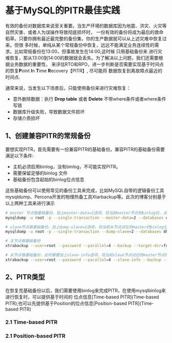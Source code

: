 # 基于MySQL的PITR最佳实践

有效的备份对数据库来说至关重要。当生产环境的数据库因为地震、洪灾、火灾等自然灾害、或者人为误操作导致彻底损坏时，
一份有效的备份将成为最后的救命稻草。只要你拥有最近最完整的备份集，你的生产数据就可以从上述灾难中恢复过来。但很
多时候，单纯从某个常规备份中恢复，远远不能满足业务连续性的需求。比如常规备份在13:00，但事故发生在14:00,这时候
只用基础备份来 进行灾难恢复，那从13:00到14:00的数据就会丢失。为了解决以上问题，我们还需要根据业务数据的重要性，
来评估RTO和RPO，进一步判断是否需要实现基于时间点的恢复**P**oint **I**n **T**ime **R**ecovery【PITR】,
尽可能将 数据恢复到离故障点最近的时间点.

通常来说，当发生以下场景后，只能使用备份来进行灾难恢复：

- 意外删除数据：执行 **Drop table** 或者 **Delete** 不带where条件或者where条件写错
- 数据库升级失败，导致数据文件损坏
- 存储介质损坏

## 1、创建兼容PITR的常规备份
要想实现PITR，首先需要有一份兼容PITR的基础备份。兼容PITR的基础备份需要满足以下条件:

- 主机必须启用binlog，没有binlog，不可能实现PITR。 
- 需要保留足够的binlog 文件
- 基础备份包含起始的binlog位点信息

这些基础备份可以使用常见的备份工具来完成，比如MySQL自带的逻辑备份工具
mysqldump、Percona开发的物理热备工具Xtarbackup等。此次的博客分别基于以上两种工具来进行演示
```bash
# master 节点做基础备份，加上master-data=2选项，将当前master节点的binlog位、点信息以注释的形式写入到备份文件开头
mysqldump -u root -p --single-transaction --master-data=2 --databases db1 db2 ...dbn > dumpfile_yyyymmdd.sql

# slave节点做基础备份，加上dump-slave=2选项，将当前从节点对应的master的binlog位、点信息以注释的形式写入到备份文件开头
mysqldump -u root -p --single-transaction --dump-slave=2 --databases db1 db2 ...dbn > dumpfile_yyyymmdd.sql
```

```bash
# 主节点做基础备份
xtrabackup --user=root --password --parallel=4 --backup --target-dir=full_path_to_backupdir

# 从节点做基础备份，此时需要加上slave-info选项，将当前slave节点对应的master节点的binlog位点信息登记到单独的文件内
xtrabackup --user=root --password --parallel=4 --slave-info --backup --target-dir=full_path_to_backupdir
```
## 2、PITR类型
在恢复完基础备份以后，我们需要使用binlog来完成PITR，在使用mysqlbinlog来进行恢复时，可以提供基于时间的
位点信息[Time-based PITR](Time-based PITR);也可以先提供基于Position的位点信息[Position-based PITR](Time-based PITR)

### 2.1 Time-based PITR

### 2.1 Position-based PITR

